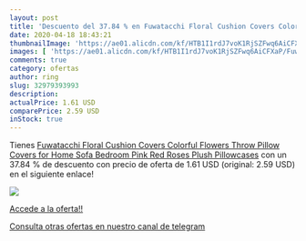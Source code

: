 ```yaml
---
layout: post
title: 'Descuento del 37.84 % en Fuwatacchi Floral Cushion Covers Colorfu'
date: 2020-04-18 18:43:21
thumbnailImage: 'https://ae01.alicdn.com/kf/HTB1I1rdJ7voK1RjSZFwq6AiCFXaP/Fuwatacchi-Floral-Cushion-Covers-Colorful-Flowers-Throw-Pillow-Covers-for-Home-Sofa-Bedroom-Pink-Red-Roses.jpg_350x350._SL200_.jpg'
images: [ 'https://ae01.alicdn.com/kf/HTB1I1rdJ7voK1RjSZFwq6AiCFXaP/Fuwatacchi-Floral-Cushion-Covers-Colorful-Flowers-Throw-Pillow-Covers-for-Home-Sofa-Bedroom-Pink-Red-Roses.jpg_350x350._SL200_.jpg' ]
comments: true
category: ofertas
author: ring
slug: 32979393993
description:
actualPrice: 1.61 USD
comparePrice: 2.59 USD
inStock: true
---
```


Tienes [Fuwatacchi Floral Cushion Covers Colorful Flowers Throw Pillow Covers for Home Sofa Bedroom Pink Red Roses Plush Pillowcases](https://www.amazon.com/dp/32979393993/?tag=redken08-20) con un 37.84 % de descuento con precio de oferta de 1.61 USD (original: 2.59 USD) en el siguiente enlace!

[![](https://ae01.alicdn.com/kf/HTB1I1rdJ7voK1RjSZFwq6AiCFXaP/Fuwatacchi-Floral-Cushion-Covers-Colorful-Flowers-Throw-Pillow-Covers-for-Home-Sofa-Bedroom-Pink-Red-Roses.jpg_350x350._SL200_.jpg)](https://www.amazon.com/dp/32979393993/?tag=redken08-20)

[Accede a la oferta!!](https://www.amazon.com/dp/32979393993/?tag=redken08-20)

[Consulta otras ofertas en nuestro canal de telegram](https://t.me/s/ofertas25)
